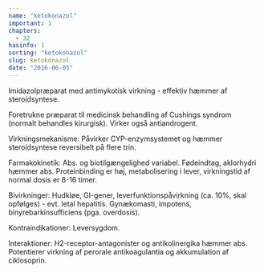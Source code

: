 ```yaml
---
name: "ketokonazol"
important: 1
chapters:
  - 32
hasinfo: 1
sorting: "ketokonazol"
slug: ketokonazol
date: "2016-06-05"
---
```


Imidazolpræparat med antimykotisk virkning - effektiv hæmmer af steroidsyntese.

Foretrukne præparat til medicinsk behandling af Cushings syndrom (normalt
behandles kirurgisk). Virker også antiandrogent.

Virkningsmekanisme: Påvirker CYP-enzymsystemet og hæmmer steroidsyntese
reversibelt på flere trin.

Farmakokinetik: Abs. og biotilgængelighed variabel. Fødeindtag, aklorhydri
hæmmer abs. Proteinbinding er høj, metabolisering i lever, virkningstid af
normal dosis er 8-16 timer.

Bivirkninger: Hudkløe, GI-gener, leverfunktionspåvirkning (ca. 10%, skal
opfølges) - evt. letal hepatitis. Gynækomasti, impotens, binyrebarkinsufficiens
(pga. overdosis).

Kontraindikationer: Leversygdom.

Interaktioner: H2-receptor-antagonister og antikolinergika hæmmer abs.
Potentierer virkning af perorale antikoagulantia og akkumulation af ciklosoprin.

